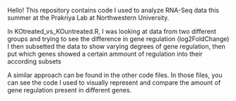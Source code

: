 Hello! This repository contains code I used to analyze RNA-Seq data this summer at the Prakriya Lab at Northwestern University.

In KOtreated_vs_KOuntreated.R, I was looking at data from two different groups and trying to see the difference in gene regulation (log2FoldChange)
I then subsetted the data to show varying degrees of gene regulation, then put which genes showed a certain ammount of regulation into their according subsets

A similar approach can be found in the other code files. In those files, you can see the code I used to visually represent and compare the amount of gene
regulation present in different genes.
